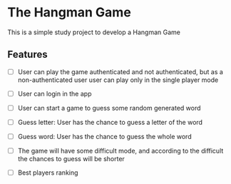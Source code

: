 # The Hangman Game

This is a simple study project to develop a Hangman Game 


## Features

- [ ] User can play the game authenticated and not authenticated, but as a non-authenticated user user can play only in the single player mode
- [ ] User can login in the app
- [ ] User can start a game to guess some random generated word
- [ ] Guess letter: User has the chance to guess a letter of the word
- [ ] Guess word: User has the chance to guess the whole word
- [ ] The game will have some difficult mode, and according to the difficult the chances to guess will be shorter
- [ ] Best players ranking

